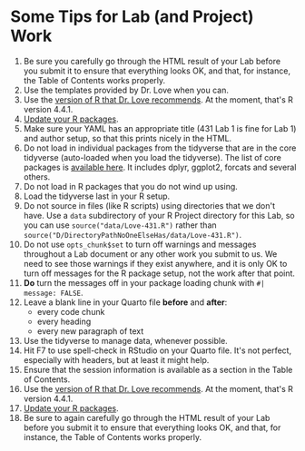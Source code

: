 # Some Tips for Lab (and Project) Work

1. Be sure you carefully go through the HTML result of your Lab before you submit it to ensure that everything looks OK, and that, for instance, the Table of Contents works properly.
2. Use the templates provided by Dr. Love when you can.
3. Use the [version of R that Dr. Love recommends](https://thomaselove.github.io/431-2024/software.html). At the moment, that's R version 4.4.1.
4. [Update your R packages](https://thomaselove.github.io/431-2024/software.html#updating-your-r-packages).
5. Make sure your YAML has an appropriate title (431 Lab 1 is fine for Lab 1) and author setup, so that this prints nicely in the HTML.
6. Do not load in individual packages from the tidyverse that are in the core tidyverse (auto-loaded when you load the tidyverse). The list of core packages is [available here](https://www.tidyverse.org/packages/#core-tidyverse). It includes dplyr, ggplot2, forcats and several others.
7. Do not load in R packages that you do not wind up using.
8. Load the tidyverse last in your R setup.
9. Do not source in files (like R scripts) using directories that we don't have. Use a `data` subdirectory of your R Project directory for this Lab, so you can use `source("data/Love-431.R")` rather than `source("D/DirectoryPathNoOneElseHas/data/Love-431.R")`.
10. Do not use `opts_chunk$set` to turn off warnings and messages throughout a Lab document or any other work you submit to us. We need to see those warnings if they exist anywhere, and it is only OK to turn off messages for the R package setup, not the work after that point.
11. **Do** turn the messages off in your package loading chunk with `#| message: FALSE`.
12. Leave a blank line in your Quarto file **before** and **after**:
    - every code chunk
    - every heading
    - every new paragraph of text
13. Use the tidyverse to manage data, whenever possible.
14. Hit F7 to use spell-check in RStudio on your Quarto file. It's not perfect, especially with headers, but at least it might help.
15. Ensure that the session information is available as a section in the Table of Contents.
16. Use the [version of R that Dr. Love recommends](https://thomaselove.github.io/431-2024/software.html). At the moment, that's R version 4.4.1.
17. [Update your R packages](https://thomaselove.github.io/431-2024/software.html#updating-your-r-packages).
18. Be sure to again carefully go through the HTML result of your Lab before you submit it to ensure that everything looks OK, and that, for instance, the Table of Contents works properly.
